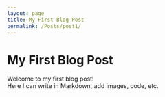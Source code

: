 ```yaml
---
layout: page
title: My First Blog Post
permalink: /Posts/post1/
---
```


# My First Blog Post
Welcome to my first blog post!  
Here I can write in Markdown, add images, code, etc.
